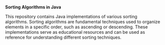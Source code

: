 **Sorting Algorithms in Java**

This repository contains Java implementations of various sorting algorithms. Sorting algorithms are fundamental techniques used to organize elements in a specific order, such as ascending or descending. These implementations serve as educational resources and can be used as reference for understanding different sorting techniques.
